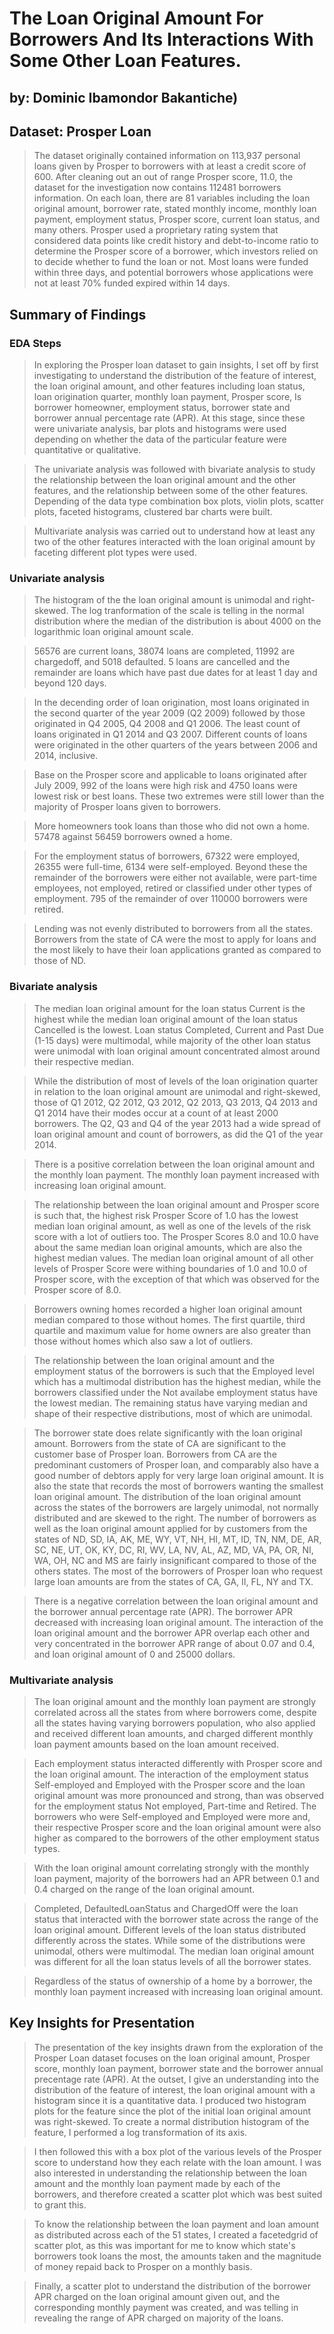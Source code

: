 # The Loan Original Amount For Borrowers And Its Interactions With Some Other Loan Features.
## by: Dominic Ibamondor Bakantiche)


## Dataset: Prosper Loan

> The dataset originally contained information on 113,937 personal loans given by Prosper to borrowers with at least a credit score of 600. After cleaning out an out of range Prosper score, 11.0, the dataset for the investigation now contains 112481 borrowers information. On each loan, there are 81 variables including the loan original amount, borrower rate, stated monthly income, monthly loan payment, employment status, Prosper score, current loan status, and many others. Prosper used a proprietary rating system that considered data points like credit history and debt-to-income ratio to determine the Prosper score of a borrower, which investors relied on to decide whether to fund the loan or not. Most loans were funded within three days, and potential borrowers whose applications were not at least 70% funded expired within 14 days.

## Summary of Findings

### EDA Steps
> In exploring the Prosper loan dataset to gain insights, I set off by first investigating to understand the distribution of the feature of interest, the loan original amount, and other features including loan status, loan origination quarter, monthly loan payment, Prosper score, Is borrower homeowner, employment status, borrower state and borrower annual percentage rate (APR). At this stage, since these were univariate analysis, bar plots and histograms were used depending on whether the data of the particular feature were quantitative or qualitative. 

> The univariate analysis was followed with bivariate analysis to study the relationship between the loan original amount and the other features, and the relationship between some of the other features. Depending of the data type combination box plots, violin plots, scatter plots, faceted histograms, clustered bar charts were built. 

> Multivariate analysis was carried out to understand how at least any two of the other features interacted with the loan original amount by  faceting different plot types were used. 



### Univariate analysis

> The histogram of the the loan original amount is unimodal and right-skewed. The log tranformation of the scale is telling in the normal distribution where the median of the distribution is about 4000 on the logarithmic loan original amount scale. 

> 56576 are current loans, 38074 loans are completed, 11992 are chargedoff, and 5018 defaulted. 5 loans are cancelled and the remainder are loans which have past due dates for at least 1 day and beyond 120 days.

> In the decending order of loan origination, most loans originated in the second quarter of the year 2009 (Q2 2009) followed by those originated in Q4 2005, Q4 2008 and Q1 2006. The least count of loans originated in Q1 2014 and Q3 2007. Different counts of loans were originated in the other quarters of the years between 2006 and 2014, inclusive.  

> Base on the Prosper score and applicable to loans originated after July 2009, 992 of the loans were high risk and 4750 loans were lowest risk or best loans. These two extremes were still lower than the majority of Prosper loans given to borrowers. 

> More homeowners took loans than those who did not own a home. 57478 against 56459 borrowers owned a home.

> For the employment status of borrowers, 67322 were employed, 26355 were full-time, 6134 were self-employed. Beyond these the remainder of the borrowers were either not available, were part-time employees, not employed, retired or classified under other types of employment. 795 of the remainder of over 110000 borrowers were retired.

> Lending was not evenly distributed to borrowers from all the states. Borrowers from the state of CA were the most to apply for loans and the most likely to have their loan applications granted as compared to those of ND. 



### Bivariate analysis

> The median loan original amount for the loan status Current is the highest while the median loan original amount of the loan status Cancelled is the lowest. Loan status Completed, Current and Past Due (1-15 days) were multimodal, while majority of the other loan status were unimodal with loan original amount concentrated almost around their respective median.


> While the distribution of most of levels of the loan origination quarter in relation to the loan original amount are unimodal and right-skewed, those of Q1 2012, Q2 2012, Q3 2012, Q2 2013, Q3 2013, Q4 2013 and Q1 2014 have their modes occur at a count of at least 2000 borrowers. The Q2, Q3 and Q4 of the year 2013 had a wide spread of loan original amount and count of borrowers, as did the Q1 of the year 2014.

> There is a positive correlation between the loan original amount and the monthly loan payment. The monthly loan payment increased with increasing loan original amount.

> The relationship between the loan original amount and Prosper score is such that, the highest risk Prosper Score of 1.0 has the lowest median loan original amount, as well as one of the levels of the risk score with a lot of outliers too. The Prosper Scores 8.0 and 10.0 have about the same median loan original amounts, which are also the highest median values. The median loan original amount of all other levels of Prosper Score were withing boundaries of 1.0 and 10.0 of Prosper score, with the exception of that which was observed for the Prosper score of 8.0.

> Borrowers owning homes recorded a higher loan original amount median compared to those without homes. The first quartile, third quartile and maximum value for home owners are also greater than those without homes which also saw a lot of outliers.

> The relationship between the loan original amount and the employment status of the borrowers is such that the Employed level which has a multimodal distribution has the highest median, while the borrowers classified under the Not availabe employment status have the lowest median. The remaining status have varying median and shape of their respective distributions, most of which are unimodal.

> The borrower state does relate significantly with the loan original amount. Borrowers from the state of CA are significant to the customer base of Prosper loan. Borrowers from CA are the predominant customers of Prosper loan, and comparably also have a good number of debtors apply for very large loan original amount. It is also the state that records the most of borrowers wanting the smallest loan original amount. The distribution of the loan original amount across the states of the borrowers are largely unimodal, not normally distributed and are skewed to the right. The number of borrowers as well as the loan original amount applied for by customers from the states of ND, SD, IA, AK, ME, WY, VT, NH, HI, MT, ID, TN, NM, DE, AR, SC, NE, UT, OK, KY, DC, RI, WV, LA, NV, AL, AZ, MD, VA, PA, OR, NI, WA, OH, NC and MS are fairly insignificant compared to those of the others states. The most of the borrowers of Prosper loan who request large loan amounts are from the states of CA, GA, II, FL, NY and TX.

> There is a negative correlation between the loan original amount and the borrower annual percentage rate (APR). The borrower APR decreased with increasing loan original amount. The interaction of the loan original amount and the borrower APR overlap each other and very concentrated in the borrower APR range of about 0.07 and 0.4, and loan original amount of 0 and 25000 dollars.



### Multivariate analysis

> The loan original amount and the monthly loan payment are strongly correlated across all the states from where borrowers come, despite all the states having varying borrowers population, who also applied and received different loan amounts, and charged different monthly loan payment amounts based on the loan amount received.

> Each employment status interacted differently with Prosper score and the loan original amount. The interaction of the employment status Self-employed and Employed with the Prosper score and the loan original amount was more pronounced and strong, than was observed for the employment status Not employed, Part-time and Retired. The borrowers who were Self-employed and Employed were more and, their respective Prosper score and the loan original amount were also higher as compared to the borrowers of the other employment status types.

> With the loan original amount correlating strongly with the monthly loan payment, majority of the borrowers had an APR between 0.1 and 0.4 charged on the range of the loan original amount.

> Completed, DefaultedLoanStatus and ChargedOff were the loan status that interacted with the borrower state across the range of the loan original amount. Different levels of the loan status distributed differently across the states. While some of the distributions were unimodal, others were multimodal. The median loan original amount was different for all the loan status levels of all the borrower states.

> Regardless of the status of ownership of a home by a borrower, the monthly loan payment increased with increasing loan original amount.




## Key Insights for Presentation

> The presentation of the key insights drawn from the exploration of the Prosper Loan dataset focuses on the loan original amount, Prosper score, monthly loan payment, borrower state and the borrower annual precentage rate (APR). At the outset, I give an understanding into the distribution of the feature of interest, the loan original amount with a histogram since it is a quantitative data. I produced two histogram plots for the feature since the plot of the initial loan original amount was right-skewed. To create a normal distribution histogram of the feature, I performed a log transformation of its axis.  

> I then followed this with a box plot of the various levels of the Prosper score to understand how they each relate with the loan amount. I was also interested in understanding the relationship between the loan amount and the monthly loan payment made by each of the borrowers, and therefore created a scatter plot which was best suited to grant this.

>To know the relationship between the loan payment and loan amount as distributed across each of the 51 states, I created a facetedgrid of scatter plot, as this was important for me to know which state's borrowers took loans the most, the amounts taken and the magnitude of money repaid back to Prosper on a monthly basis. 

> Finally, a scatter plot to understand the distribution of the borrower APR charged on the loan original amount given out, and the corresponding monthly payment was created, and was telling in revealing the range of APR charged on majority of the loans. 